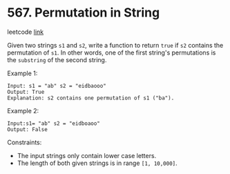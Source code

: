 # 567. Permutation in String

leetcode [link][problem]

Given two strings `s1` and `s2`, write a function to return `true` if `s2` contains the permutation of `s1`. In other words, one of the first string's permutations is the `substring` of the second string.

Example 1:

```
Input: s1 = "ab" s2 = "eidbaooo"
Output: True
Explanation: s2 contains one permutation of s1 ("ba").
```

Example 2:

```
Input:s1= "ab" s2 = "eidboaoo"
Output: False
```

Constraints:

* The input strings only contain lower case letters.
* The length of both given strings is in range `[1, 10,000]`.

[problem]: https://leetcode.com/problems/permutation-in-string/
